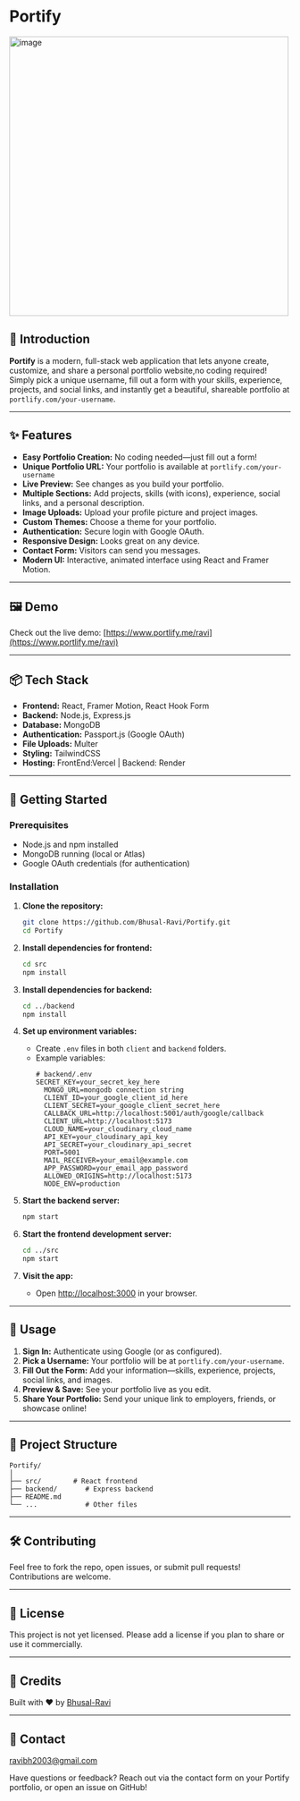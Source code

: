 # Portify

<img width="500" height="500" alt="image" src="https://github.com/user-attachments/assets/f667c9ed-9dc6-4243-9dd6-175b90d3f1d8" />
 <!-- Replace with your actual banner image if available -->

## 🚀 Introduction

**Portify** is a modern, full-stack web application that lets anyone create, customize, and share a personal portfolio website,no coding required! Simply pick a unique username, fill out a form with your skills, experience, projects, and social links, and instantly get a beautiful, shareable portfolio at `portlify.com/your-username`.

---

## ✨ Features

- **Easy Portfolio Creation:** No coding needed—just fill out a form!
- **Unique Portfolio URL:** Your portfolio is available at `portlify.com/your-username`
- **Live Preview:** See changes as you build your portfolio.
- **Multiple Sections:** Add projects, skills (with icons), experience, social links, and a personal description.
- **Image Uploads:** Upload your profile picture and project images.
- **Custom Themes:** Choose a theme for your portfolio.
- **Authentication:** Secure login with Google OAuth.
- **Responsive Design:** Looks great on any device.
- **Contact Form:** Visitors can send you messages.
- **Modern UI:** Interactive, animated interface using React and Framer Motion.

---

## 🖼️ Demo

Check out the live demo: [https://www.portlify.me/ravi](https://www.portlify.me/ravi)

---

## 📦 Tech Stack

- **Frontend:** React, Framer Motion, React Hook Form
- **Backend:** Node.js, Express.js
- **Database:** MongoDB
- **Authentication:** Passport.js (Google OAuth)
- **File Uploads:** Multer
- **Styling:** TailwindCSS
- **Hosting:** FrontEnd:Vercel | Backend: Render

---

## 🌟 Getting Started

### Prerequisites

- Node.js and npm installed
- MongoDB running (local or Atlas)
- Google OAuth credentials (for authentication)

### Installation

1. **Clone the repository:**
   ```bash
   git clone https://github.com/Bhusal-Ravi/Portify.git
   cd Portify
   ```

2. **Install dependencies for frontend:**
   ```bash
   cd src
   npm install
   ```

3. **Install dependencies for backend:**
   ```bash
   cd ../backend
   npm install
   ```

4. **Set up environment variables:**
   - Create `.env` files in both `client` and `backend` folders.
   - Example variables:
      ```
      # backend/.env
      SECRET_KEY=your_secret_key_here
        MONGO_URL=mongodb connection string
        CLIENT_ID=your_google_client_id_here
        CLIENT_SECRET=your_google_client_secret_here
        CALLBACK_URL=http://localhost:5001/auth/google/callback
        CLIENT_URL=http://localhost:5173
        CLOUD_NAME=your_cloudinary_cloud_name
        API_KEY=your_cloudinary_api_key
        API_SECRET=your_cloudinary_api_secret
        PORT=5001
        MAIL_RECEIVER=your_email@example.com
        APP_PASSWORD=your_email_app_password
        ALLOWED_ORIGINS=http://localhost:5173
        NODE_ENV=production
      ```

5. **Start the backend server:**
   ```bash
   npm start
   ```

6. **Start the frontend development server:**
   ```bash
   cd ../src
   npm start
   ```

7. **Visit the app:**
   - Open [http://localhost:3000](http://localhost:3000) in your browser.

---

## 📝 Usage

1. **Sign In:** Authenticate using Google (or as configured).
2. **Pick a Username:** Your portfolio will be at `portlify.com/your-username`.
3. **Fill Out the Form:** Add your information—skills, experience, projects, social links, and images.
4. **Preview & Save:** See your portfolio live as you edit.
5. **Share Your Portfolio:** Send your unique link to employers, friends, or showcase online!

---

## 📁 Project Structure

```
Portify/
│
├── src/        # React frontend
├── backend/       # Express backend
├── README.md
└── ...            # Other files
```

---

## 🛠️ Contributing

Feel free to fork the repo, open issues, or submit pull requests! Contributions are welcome.

---

## 📄 License

This project is not yet licensed. Please add a license if you plan to share or use it commercially.

---

## 🙌 Credits

Built with ❤️ by [Bhusal-Ravi](https://github.com/Bhusal-Ravi)

---

## 📧 Contact
ravibh2003@gmail.com

Have questions or feedback? Reach out via the contact form on your Portify portfolio, or open an issue on GitHub!
